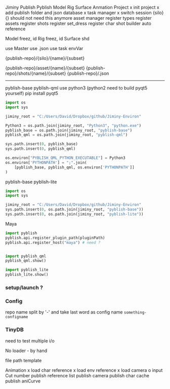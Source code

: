 Jiminy
 Publish
    Pyblish
 	Model
 	Rig
 	Surface
 	Anmation
 Project
    x init project
        x add publish folder and json database
    x task manager
        x switch session {silo}{} should not need this anymore
 	asset manager
 		register types
 		register assets
 		register shots
 		register set_dress
 		register char
 	shot builder
 		auto reference


 Model
 	freez, id
 Rig
 	freez, id
 Surface
 	shd


use Master
use .json
use task envVar

{publish-repo}/{silo}/{name}/{subset}

{publish-repo}/asset/{name}/{subset}
{publish-repo}/shots/{name}/{subset}
{publish-repo}/.json


---

pyblish-base
pyblish-qml
    use python3 (python2 need to build pyqt5 yourself)
    pip install pyqt5

```python
import os
import sys

jiminy_root = "C:/Users/David/Dropbox/github/Jiminy-Environ"

Python3 = os.path.join(jiminy_root, "Python3", "python.exe")
pyblish_base = os.path.join(jiminy_root, "pyblish-base")
pyblish_qml = os.path.join(jiminy_root, "pyblish-qml")

sys.path.insert(0, pyblish_base)
sys.path.insert(0, pyblish_qml)

os.environ["PYBLISH_QML_PYTHON_EXECUTABLE"] = Python3
os.environ['PYTHONPATH'] = ";".join(
    [pyblish_base, pyblish_qml, os.environ['PYTHONPATH']]
)
```

pyblish-base
pyblish-lite
```python
import os
import sys

jiminy_root = "C:/Users/David/Dropbox/github/Jiminy-Environ"
sys.path.insert(0, os.path.join(jiminy_root, "pyblish-base"))
sys.path.insert(0, os.path.join(jiminy_root, "pyblish-lite"))

```

Maya
```python
import pyblish
pyblish.api.register_plugin_path(pluginPath)
pyblish.api.register_host("maya") # need ?


import pyblish_qml
pyblish_qml.show()

import pyblish_lite
pyblish_lite.show()

```

### setup/launch ?


### Config

repo name split by '-' and take last word as config name
`something-configname`

### TinyDB

need to test multiple i/o


No loader - by hand

file path template

Animation
    x load char reference
    x load env reference
    x load camera
    o input Cut number
    publish reference list
        publish camera
        publish char cache
        publish aniCurve
